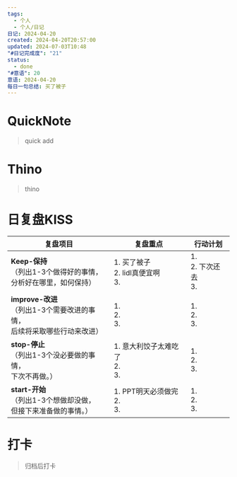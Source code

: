 ```yaml
---
tags:
  - 个人
  - 个人/日记
日记: 2024-04-20
created: 2024-04-20T20:57:00
updated: 2024-07-03T10:48
"#日记完成度": "21"
status:
  - done
"#意语": 20
意语: 2024-04-20
每日一句总结: 买了被子
---
```

# QuickNote
> quick add

# Thino
> thino

# 日复盘KISS
| **复盘项目**                                             | **复盘重点**                      | **行动计划**              |
| ---------------------------------------------------- | ----------------------------- | --------------------- |
| **Keep-保持**<br>（列出1-3个做得好的事情，<br>   分析好在哪里，如何保持）     | 1.  买了被子<br>2. lidl真便宜啊<br>3. | 1.  <br>2. 下次还去<br>3. |
| **improve-改进**<br>（列出1-3个需要改进的事情，<br>  后续将采取哪些行动来改进） | 1.  <br>2. <br>3.             | 1.  <br>2. <br>3.     |
| **stop-停止**<br>（列出1-3个没必要做的事情，<br>下次不再做。）            | 1.  意大利饺子太难吃了<br>2. <br>3.    | 1.  <br>2. <br>3.     |
| **start-开始**<br>（列出1-3个想做却没做，<br>但接下来准备做的事情。）        | 1.  PPT明天必须做完<br>2. <br>3.    | 1.  <br>2. <br>3.     |



# 打卡
> 归档后打卡


